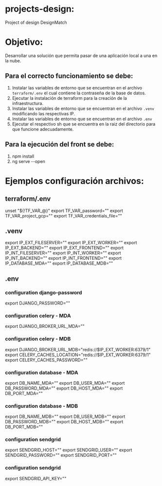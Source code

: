 # projects-design:
Project of design DesignMatch

# Objetivo:
Desarrollar una solución que permita pasar de una aplicación local a una en la nube.

## Para el correcto funcionamiento se debe:

1. Instalar las variables de entorno que se encuentran en el archivo `terraform/.env` el cual contiene la contraseña de la base de datos.
2. Ejecutar la instalación de terraform para la creación de la infraestructura.
3. Instalar las variables de entorno que se encuentran en el archivo `.venv` modificando las respectivas IP.
4. Instalar las variables de entorno que se encuentran en el archivo `.env`
5. Ejecutar el respectivo sh que se encuentra en la raiz del directorio para que funcione adecuadamente.


## Para la ejecución del front se debe:

1. npm install
2. ng serve --open

# Ejemplos configuración archivos:

## terraform/.env
unset "${!TF_VAR_@}"
export TF_VAR_password=""
export TF_VAR_project_gcp=""
export TF_VAR_credentials_file=""

## .venv
export IP_EXT_FILESERVER=""
export IP_EXT_WORKER=""
export IP_EXT_BACKEND=""
export IP_EXT_FRONTEND=""
export IP_INT_FILESERVER=""
export IP_INT_WORKER=""
export IP_INT_BACKEND=""
export IP_INT_FRONTEND=""
export IP_DATABASE_MDA=""
export IP_DATABASE_MDB=""

## .env

### configuration django-password
export DJANGO_PASSWORD=""

### configuration celery - MDA
export DJANGO_BROKER_URL_MDA=""

### configuration celery - MDB
export DJANGO_BROKER_URL_MDB="redis://$IP_EXT_WORKER:6379/1"
export CELERY_CACHES_LOCATION="redis://$IP_EXT_WORKER:6379/1"
export CELERY_CACHES_PASSWORD=""

### configuration database - MDA
export DB_NAME_MDA=""
export DB_USER_MDA=""
export DB_PASSWORD_MDA=""
export DB_HOST_MDA=""
export DB_PORT_MDA=""

### configuration database - MDB
export DB_NAME_MDB=""
export DB_USER_MDB=""
export DB_PASSWORD_MDB=""
export DB_HOST_MDB=""
export DB_PORT_MDB=""

### configuration sendgrid
export SENDGRID_HOST=""
export SENDGRID_USER=""
export SENDGRID_PASSWORD=""
export SENDGRID_PORT=""

### configuration sendgrid
export SENDGRID_API_KEY=""
